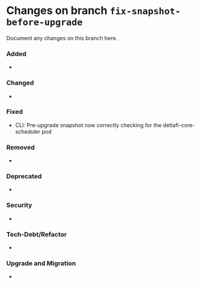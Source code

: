 # Changes on branch `fix-snapshot-before-upgrade`
Document any changes on this branch here.
### Added
- 

### Changed
- 

### Fixed
- CLI: Pre-upgrade snapshot now correctly checking for the deltafi-core-scheduler pod 

### Removed
- 

### Deprecated
- 

### Security
- 

### Tech-Debt/Refactor
- 

### Upgrade and Migration
- 
